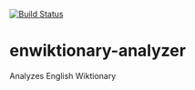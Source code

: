 [![Build Status](https://travis-ci.org/darvin/enwiktionary-analyzer.svg?branch=master)](https://travis-ci.org/darvin/enwiktionary-analyzer)

# enwiktionary-analyzer
Analyzes English Wiktionary

